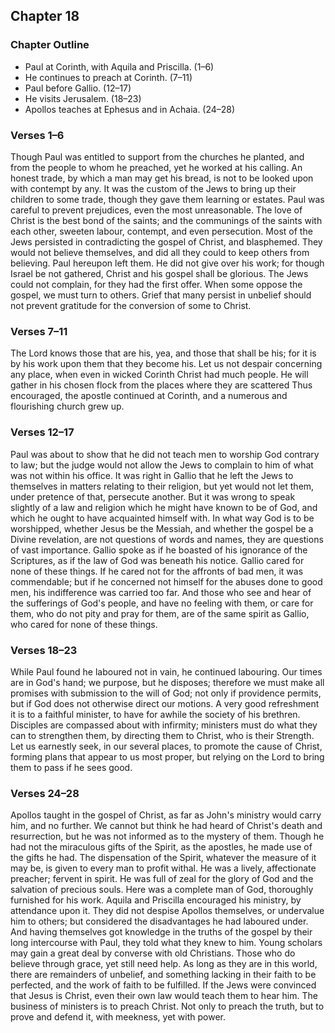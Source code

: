 ## Chapter 18

### Chapter Outline

- Paul at Corinth, with Aquila and Priscilla. (1–6)
- He continues to preach at Corinth. (7–11)
- Paul before Gallio. (12–17)
- He visits Jerusalem. (18–23)
- Apollos teaches at Ephesus and in Achaia. (24–28)

### Verses 1–6

Though Paul was entitled to support from the churches he planted, and from the people to whom he preached, yet he worked at his calling. An honest trade, by which a man may get his bread, is not to be looked upon with contempt by any. It was the custom of the Jews to bring up their children to some trade, though they gave them learning or estates. Paul was careful to prevent prejudices, even the most unreasonable. The love of Christ is the best bond of the saints; and the communings of the saints with each other, sweeten labour, contempt, and even persecution. Most of the Jews persisted in contradicting the gospel of Christ, and blasphemed. They would not believe themselves, and did all they could to keep others from believing. Paul hereupon left them. He did not give over his work; for though Israel be not gathered, Christ and his gospel shall be glorious. The Jews could not complain, for they had the first offer. When some oppose the gospel, we must turn to others. Grief that many persist in unbelief should not prevent gratitude for the conversion of some to Christ.

### Verses 7–11

The Lord knows those that are his, yea, and those that shall be his; for it is by his work upon them that they become his. Let us not despair concerning any place, when even in wicked Corinth Christ had much people. He will gather in his chosen flock from the places where they are scattered Thus encouraged, the apostle continued at Corinth, and a numerous and flourishing church grew up.

### Verses 12–17

Paul was about to show that he did not teach men to worship God contrary to law; but the judge would not allow the Jews to complain to him of what was not within his office. It was right in Gallio that he left the Jews to themselves in matters relating to their religion, but yet would not let them, under pretence of that, persecute another. But it was wrong to speak slightly of a law and religion which he might have known to be of God, and which he ought to have acquainted himself with. In what way God is to be worshipped, whether Jesus be the Messiah, and whether the gospel be a Divine revelation, are not questions of words and names, they are questions of vast importance. Gallio spoke as if he boasted of his ignorance of the Scriptures, as if the law of God was beneath his notice. Gallio cared for none of these things. If he cared not for the affronts of bad men, it was commendable; but if he concerned not himself for the abuses done to good men, his indifference was carried too far. And those who see and hear of the sufferings of God's people, and have no feeling with them, or care for them, who do not pity and pray for them, are of the same spirit as Gallio, who cared for none of these things.

### Verses 18–23

While Paul found he laboured not in vain, he continued labouring. Our times are in God's hand; we purpose, but he disposes; therefore we must make all promises with submission to the will of God; not only if providence permits, but if God does not otherwise direct our motions. A very good refreshment it is to a faithful minister, to have for awhile the society of his brethren. Disciples are compassed about with infirmity; ministers must do what they can to strengthen them, by directing them to Christ, who is their Strength. Let us earnestly seek, in our several places, to promote the cause of Christ, forming plans that appear to us most proper, but relying on the Lord to bring them to pass if he sees good.

### Verses 24–28

Apollos taught in the gospel of Christ, as far as John's ministry would carry him, and no further. We cannot but think he had heard of Christ's death and resurrection, but he was not informed as to the mystery of them. Though he had not the miraculous gifts of the Spirit, as the apostles, he made use of the gifts he had. The dispensation of the Spirit, whatever the measure of it may be, is given to every man to profit withal. He was a lively, affectionate preacher; fervent in spirit. He was full of zeal for the glory of God and the salvation of precious souls. Here was a complete man of God, thoroughly furnished for his work. Aquila and Priscilla encouraged his ministry, by attendance upon it. They did not despise Apollos themselves, or undervalue him to others; but considered the disadvantages he had laboured under. And having themselves got knowledge in the truths of the gospel by their long intercourse with Paul, they told what they knew to him. Young scholars may gain a great deal by converse with old Christians. Those who do believe through grace, yet still need help. As long as they are in this world, there are remainders of unbelief, and something lacking in their faith to be perfected, and the work of faith to be fulfilled. If the Jews were convinced that Jesus is Christ, even their own law would teach them to hear him. The business of ministers is to preach Christ. Not only to preach the truth, but to prove and defend it, with meekness, yet with power.

